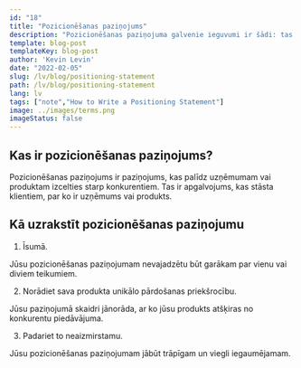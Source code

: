 ```yaml
---
id: "18"
title: "Pozicionēšanas paziņojums"
description: "Pozicionēšanas paziņojuma galvenie ieguvumi ir šādi: tas var palīdzēt jums noskaidrot uzņēmuma unikālo pārdošanas piedāvājumu (USP), tas var palīdzēt jums mērķtiecīgi orientēties tirgū un radīt konkurences priekšrocības."
template: blog-post
templateKey: blog-post
author: 'Kevin Levin'
date: "2022-02-05"
slug: /lv/blog/positioning-statement
path: /lv/blog/positioning-statement
lang: lv
tags: ["note","How to Write a Positioning Statement"]
image: ../images/terms.png
imageStatus: false
---
```

## Kas ir pozicionēšanas paziņojums?

Pozicionēšanas paziņojums ir paziņojums, kas palīdz uzņēmumam vai produktam izcelties starp konkurentiem. Tas ir apgalvojums, kas stāsta klientiem, par ko ir uzņēmums vai produkts.


## Kā uzrakstīt pozicionēšanas paziņojumu

1. Īsumā.

Jūsu pozicionēšanas paziņojumam nevajadzētu būt garākam par vienu vai diviem teikumiem.

2. Norādiet sava produkta unikālo pārdošanas priekšrocību.

Jūsu paziņojumā skaidri jānorāda, ar ko jūsu produkts atšķiras no konkurentu piedāvājuma.

3. Padariet to neaizmirstamu.

Jūsu pozicionēšanas paziņojumam jābūt trāpīgam un viegli iegaumējamam.

